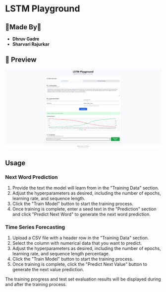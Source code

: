 # LSTM Playground

## 💪Made By💪

- **Dhruv Gadre**
- **Sharvari Rajurkar**


## 📸 Preview
![Preview Screenshot](./public/image.png)

## Usage

### Next Word Prediction

1. Provide the text the model will learn from in the "Training Data" section.
2. Adjust the hyperparameters as desired, including the number of epochs, learning rate, and sequence length.
3. Click the "Train Model" button to start the training process.
4. Once training is complete, enter a seed text in the "Prediction" section and click "Predict Next Word" to generate the next word prediction.

### Time Series Forecasting

1. Upload a CSV file with a header row in the "Training Data" section.
2. Select the column with numerical data that you want to predict.
3. Adjust the hyperparameters as desired, including the number of epochs, learning rate, and sequence length percentage.
4. Click the "Train Model" button to start the training process.
5. Once training is complete, click the "Predict Next Value" button to generate the next value prediction.

The training progress and test set evaluation results will be displayed during and after the training process.
